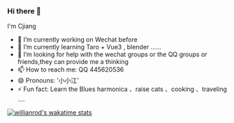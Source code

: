 ### Hi there 👋
I'm Cjiang

- 🔭 I’m currently working on Wechat before
- 🌱 I’m currently learning Taro + Vue3 , blender ......
- 🤔 I’m looking for help with the wechat groups or the QQ groups or friends,they can provide me a thinking
- 📫 How to reach me: QQ 445620536  
- 😄 Pronouns: '小小江'
- ⚡ Fun fact: Learn the Blues harmonica 、raise cats 、cooking 、traveling ....

[![willianrod's wakatime stats](https://github-readme-stats.vercel.app/api/wakatime?username=Cjiangha)](https://github.com/anuraghazra/github-readme-stats)
